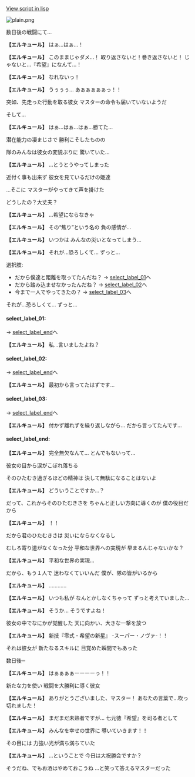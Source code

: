 [View script in lisp](../scripts/20251203.txt)

![plain.png](../images/backgrounds/plain.png)

数日後の戦闘にて…

**【エルキュール】**
はぁ…はぁ…！

**【エルキュール】**
このままじゃダメ…！
取り返さないと！巻き返さないと！
じゃないと…『希望』になんて…！

**【エルキュール】**
なれないっ！

**【エルキュール】**
うぅぅぅ…
あぁぁぁぁぁっ！！

突如、先走った行動を取る彼女
マスターの命令も届いていないようだ

そして…

**【エルキュール】**
はぁ…はぁ…はぁ…勝てた…

潜在能力の凄まじさで
勝利こそしたものの

隊のみんなは彼女の変貌ぶりに
驚いていた…

**【エルキュール】**
…とうとうやってしまった

近付く事も出来ず
彼女を見ているだけの姫達

…そこに
マスターがやってきて声を掛けた

どうしたの？大丈夫？

**【エルキュール】**
…希望にならなきゃ

**【エルキュール】**
その“焦り”という名の
負の感情が…

**【エルキュール】**
いつかは
みんなの災いとなってしまう…

**【エルキュール】**
それが…恐ろしくて…
ずっと…

選択肢:
- だから僕達と距離を取ってたんだね？ → [select_label_01](#select_label_01)へ
- だから踏み込ませなかったんだね？ → [select_label_02](#select_label_02)へ
- 今まで一人でやってきたの？ → [select_label_03](#select_label_03)へ

それが…恐ろしくて…
ずっと…

#### select_label_01:
 → [select_label_end](#select_label_end)へ

**【エルキュール】**
私…言いましたよね？

#### select_label_02:
 → [select_label_end](#select_label_end)へ

**【エルキュール】**
最初から言ってたはずです…

#### select_label_03:
 → [select_label_end](#select_label_end)へ

**【エルキュール】**
付かず離れずを繰り返しながら…
だから言ってたんです…

#### select_label_end:

**【エルキュール】**
完全無欠なんて…
とんでもないって…

彼女の目から涙がこぼれ落ちる

そのひたむき過ぎるほどの精神は
決して無駄になることはないよ

**【エルキュール】**
どういうことですか…？

だって、これからそのひたむきさを
ちゃんと正しい方向に導くのが
僕の役目だから

**【エルキュール】**
！！

だから君のひたむきさは
災いにならなくなるし

むしろ寄り道がなくなった分
平和な世界への実現が
早まるんじゃないかな？

**【エルキュール】**
平和な世界の実現…

だから、もう１人で
迷わなくていいんだ
僕が、隊の皆がいるから

**【エルキュール】**
…………

**【エルキュール】**
いつも私が
なんとかしなくちゃって
ずっと考えていました…

**【エルキュール】**
そうか…
そうですよね！

彼女の中でなにかが覚醒した
天に向かい、大きな一撃を放つ

**【エルキュール】**
新技『零式・希望の新星』
-スーパー・ノヴァ-！！

それは彼女が
新たなるスキルに
目覚めた瞬間でもあった

数日後─

**【エルキュール】**
はぁぁぁぁーーーーっ！！

新たな力を使い
戦闘を大勝利に導く彼女

**【エルキュール】**
ありがとうございました、マスター！
あなたの言葉で…吹っ切れました！

**【エルキュール】**
まだまだ未熟者ですが…
七元徳『希望』を司る者として

**【エルキュール】**
みんなを幸せの世界に
導いていきます！！

その目には
力強い光が満ち満ちていた

**【エルキュール】**
…ということで
今日は大祝勝会ですか？

そうだね、でもお酒はやめておこうね
…と笑って答えるマスターだった
